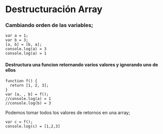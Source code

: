 # Destructuración Array
### Cambiando orden de las variables;
```
var a = 1;
var b = 3;
[a, b] = [b, a];
console.log(a) = 3
console.log(a) = 1
```
#### Destructura una funcion retornando varios valores y ignorando uno de ellos
```
function f() {
  return [1, 2, 3];
}
var [a, , b] = f();
//console.log(a) = 1
//console.log(b) = 3
```
Podemos tomar todos los valores de retornos en una array;
```
var c = f();
console.log(c) = [1,2,3]
```
